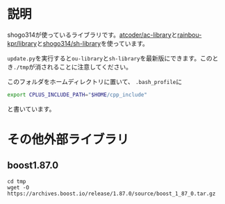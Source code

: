 # 説明
shogo314が使っているライブラリです。[atcoder/ac-library](https://github.com/atcoder/ac-library)と[rainbou-kpr/library](https://github.com/rainbou-kpr/library)と[shogo314/sh-library](https://github.com/shogo314/sh-library)を使っています。

`update.py`を実行すると`ou-library`と`sh-library`を最新版にできます。このとき`./tmp`が消されることに注意してください。

このフォルダをホームディレクトリに置いて、
`.bash_profile`に
```bash
export CPLUS_INCLUDE_PATH="$HOME/cpp_include"

```

と書いています。

# その他外部ライブラリ
## boost1.87.0
```
cd tmp
wget -O https://archives.boost.io/release/1.87.0/source/boost_1_87_0.tar.gz
```
